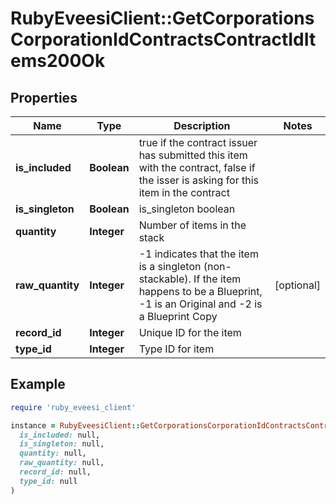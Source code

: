 # RubyEveesiClient::GetCorporationsCorporationIdContractsContractIdItems200Ok

## Properties

| Name | Type | Description | Notes |
| ---- | ---- | ----------- | ----- |
| **is_included** | **Boolean** | true if the contract issuer has submitted this item with the contract, false if the isser is asking for this item in the contract |  |
| **is_singleton** | **Boolean** | is_singleton boolean |  |
| **quantity** | **Integer** | Number of items in the stack |  |
| **raw_quantity** | **Integer** | -1 indicates that the item is a singleton (non-stackable). If the item happens to be a Blueprint, -1 is an Original and -2 is a Blueprint Copy | [optional] |
| **record_id** | **Integer** | Unique ID for the item |  |
| **type_id** | **Integer** | Type ID for item |  |

## Example

```ruby
require 'ruby_eveesi_client'

instance = RubyEveesiClient::GetCorporationsCorporationIdContractsContractIdItems200Ok.new(
  is_included: null,
  is_singleton: null,
  quantity: null,
  raw_quantity: null,
  record_id: null,
  type_id: null
)
```

